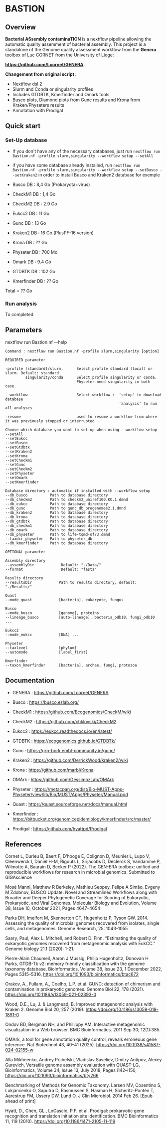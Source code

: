 # BASTION

## Overview

**Bacterial ASsembly contaminaTION** is a nextflow pipeline allowing the automatic quality assemment of bacterial assembly. This project is a standalone of the Genome quality assessment workflow from the **Genera** toolbox of Luc CORNET from the University of Liege: 

**https://github.com/Lcornet/GENERA.**


**Changement from original script :**
- Nextflow dsl 2
- Slurm and Conda or singularity profiles
- Includes GTDBTK, Kmerfinder and Omark tools
- Busco plots, Diamond plots from Gunc results and Krona from Kraken/Physeters results
- Annotation with Prodigal

## Quick start

### Set-Up database

- If you don't have any of the necessary databases, just run `nextflow run Bastion.nf -profile slurm,singularity --workflow setup --setAll`
- if you have some database already installed, run `nextflow run Bastion.nf -profile slurm,singularity --workflow setup --setBusco --setKraken2` in order to install Busco and Kraken2 database for exemple

- Busco DB      : 8,4 Go (Prokaryota+virus)
- CheckM1 DB    : 1,4 Go
- CheckM2 DB    : 2.9 Go
- Eukcc2 DB     : 11  Go
- Gunc DB       : 13  Go
- Kraken2 DB    : 16  Go (PlusPF-16 version)
- Krona DB      : ??  Go
- Physeter DB   : 700 Mo
- Omark DB      : 9.4 Go
- GTDBTK DB     : 102 Go
- Kmerfinder DB : ??  Go

Total = ?? Go

### Run analysis

  To completed

## Parameters

nextflow run Bastion.nf --help

    Command : nextflow run Bastion.nf -profile slurm,singularity [option]

    REQUIRED parameter

    -profile [standard]/slurm,      Select profile standard (local) or slurm. Default: standard          
             singularity/conda      Select profile singularity or conda. 
                                    Physeter need singularity in both case.
    
    --workflow                      Select workflow :  'setup' to download database
                                                       'analysis' to run all analyses

    -resume                         used to resume a workflow from where it was previously stopped or interrupted

    Choose which database you want to set-up when using --workflow setup
    --setAll
    --setEukcc
    --setBusco
    --setGtdbtk
    --setKraken2
    --setKrona
    --setCheckm1
    --setGunc
    --setCheckm2
    --setPhyseter
    --setOmark
    --setKmerfinder

    Database directory : automatic if installed with --workflow setup
    --db_busco          Path to database directory
    --db_checkm2        Path to checkm2_uniref100.KO.1.dmnd
    --db_eukcc          Path to database directory
    --db_gunc           Path to gunc_db_progenomes2.1.dmnd
    --db_kraken2        Path to database directory
    --db_krona          Path to database directory
    --db_gtdbtk         Path to database directory
    --db_checkm1        Path to database directory
    --db_omark          Path to database directory
    --db_physeter       Path to life-tqmd-of73.dmnd
    --taxdir_physeter   Path to physeter_db
    --db_kmerfinder     Path to database directory

    OPTIONAL parameter
    
    Assembly directory
    --assemblyDir            Default: "./Data/"
    --format                 Default: "fasta"

    Results directory
    --resultsDir            Path to results directory, default: "./Results/"

    Quast
    --mode_quast            [bacteria], eukaryote, fungus

    Busco
    --mode_busco            [genome], proteins
    --lineage_busco         [auto-lineage], bacteria_odb10, fungi_odb10 ...

    Eukcc2
    --mode_eukcc            [DNA] ...

    Physeter
    --taxlevel              [phylum]
    --automode              [label_first]

    Kmerfinder
    --taxon_kmerfinder      [bacteria], archae, fungi, protozoa

## Documentation

- GENERA : https://github.com/Lcornet/GENERA

- Busco : https://busco.ezlab.org/

- CheckM1 : https://github.com/Ecogenomics/CheckM/wiki

- CheckM2 : https://github.com/chklovski/CheckM2

- Eukcc2 : https://eukcc.readthedocs.io/en/latest/

- GTDBTK : https://ecogenomics.github.io/GTDBTk/

- Gunc : https://grp-bork.embl-community.io/gunc/

- Kraken2 : https://github.com/DerrickWood/kraken2/wiki

- Krona : https://github.com/marbl/Krona
  
- OMArk : https://github.com/DessimozLab/OMArk

- Physeter :  https://metacpan.org/dist/Bio-MUST-Apps-Physeter/view/lib/Bio/MUST/Apps/Physeter/Manual.pod

- Quast : https://quast.sourceforge.net/docs/manual.html

- Kmerfinder : https://bitbucket.org/genomicepidemiology/kmerfinder/src/master/

- Prodigal : https://github.com/hyattpd/Prodigal

## References

Cornet L, Durieu B, Baert F, D’hooge E, Colignon D, Meunier L, Lupo V, Cleenwerck I, Daniel H-M, Rigouts L, Sirjacobs D, Declerck S, Vandamme P, Wilmotte A, Baurain D, Becker P (2022). The GEN-ERA toolbox: unified and reproducible workflows for research in microbial genomics. Submitted to GIGAscience

Mosè Manni, Matthew R Berkeley, Mathieu Seppey, Felipe A Simão, Evgeny M Zdobnov, BUSCO Update: Novel and Streamlined Workflows along with Broader and Deeper Phylogenetic Coverage for Scoring of Eukaryotic, Prokaryotic, and Viral Genomes.  Molecular Biology and Evolution, Volume 38, Issue 10, October 2021, Pages 4647–4654

Parks DH, Imelfort M, Skennerton CT, Hugenholtz P, Tyson GW. 2014. Assessing the quality of microbial genomes recovered from isolates, single cells, and metagenomes. Genome Research, 25: 1043-1055

Saary, Paul, Alex L. Mitchell, and Robert D. Finn. “Estimating the quality of eukaryotic genomes recovered from metagenomic analysis with EukCC.” Genome biology 21.1 (2020): 1-21.

Pierre-Alain Chaumeil, Aaron J Mussig, Philip Hugenholtz, Donovan H Parks, GTDB-Tk v2: memory friendly classification with the genome taxonomy database, Bioinformatics, Volume 38, Issue 23, 1 December 2022, Pages 5315–5316, https://doi.org/10.1093/bioinformatics/btac672

Orakov, A., Fullam, A., Coelho, L.P. et al. GUNC: detection of chimerism and contamination in prokaryotic genomes. Genome Biol 22, 178 (2021). https://doi.org/10.1186/s13059-021-02393-0

Wood, D.E., Lu, J. & Langmead, B. Improved metagenomic analysis with Kraken 2. Genome Biol 20, 257 (2019). https://doi.org/10.1186/s13059-019-1891-0

Ondov BD, Bergman NH, and Phillippy AM. Interactive metagenomic visualization in a Web browser. BMC Bioinformatics. 2011 Sep 30; 12(1):385.

OMArk, a tool for gene annotation quality control, reveals erroneous gene inference. Nat Biotechnol 43, 40–41 (2025). https://doi.org/10.1038/s41587-024-02155-w

Alla Mikheenko, Andrey Prjibelski, Vladislav Saveliev, Dmitry Antipov, Alexey Gurevich, Versatile genome assembly evaluation with QUAST-LG, Bioinformatics, Volume 34, Issue 13, July 2018, Pages i142–i150, https://doi.org/10.1093/bioinformatics/bty266

Benchmarking of Methods for Genomic Taxonomy. Larsen MV, Cosentino S, Lukjancenko O, Saputra D, Rasmussen S, Hasman H, Sicheritz-Pontén T, Aarestrup FM, Ussery DW, Lund O. J Clin Microbiol. 2014 Feb 26. [Epub ahead of print]

Hyatt, D., Chen, GL., LoCascio, P.F. et al. Prodigal: prokaryotic gene recognition and translation initiation site identification. BMC Bioinformatics 11, 119 (2010). https://doi.org/10.1186/1471-2105-11-119
